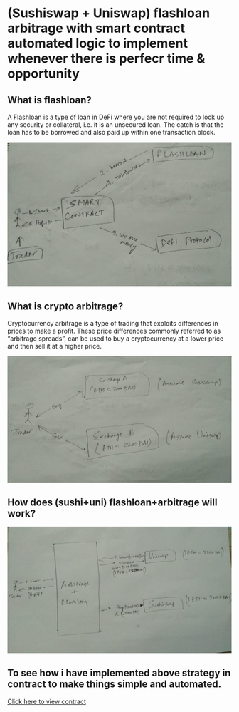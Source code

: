 # (Sushiswap + Uniswap) flashloan arbitrage with smart contract automated logic to implement whenever there is perfecr time & opportunity


## What is flashloan?
A Flashloan is a type of loan in DeFi where you are not required to lock up any security or collateral, i.e. it is an unsecured loan. The catch is that the loan has to be borrowed and also paid up within one transaction block.

![flashloan](https://github.com/Developer-piyush/UniSushi/blob/main/shots/1.jpg)

## What is crypto arbitrage?
Cryptocurrency arbitrage is a type of trading that exploits differences in prices to make a profit. These price differences commonly referred to as “arbitrage spreads”, can be used to buy a cryptocurrency at a lower price and then sell it at a higher price.

![arb](https://github.com/Developer-piyush/UniSushi/blob/main/shots/2.jpg)

## How does (sushi+uni) flashloan+arbitrage will work?
![](https://github.com/Developer-piyush/UniSushi/blob/main/shots/3.jpg)


## To see how i have implemented above strategy in contract to make things simple and automated.
[Click here to view contract]()
